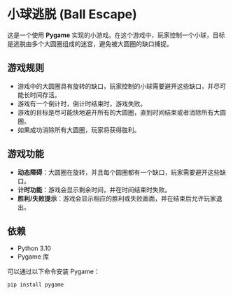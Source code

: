 # 小球逃脱 (Ball Escape)

这是一个使用 **Pygame** 实现的小游戏。在这个游戏中，玩家控制一个小球，目标是逃脱由多个大圆圈组成的迷宫，避免被大圆圈的缺口捕捉。

## 游戏规则

- 游戏中的大圆圈具有旋转的缺口，玩家控制的小球需要避开这些缺口，并尽可能长时间存活。
- 游戏有一个倒计时，倒计时结束时，游戏失败。
- 游戏的目标是尽可能快地避开所有的大圆圈，直到时间结束或者消除所有大圆圈。
- 如果成功消除所有大圆圈，玩家将获得胜利。

## 游戏功能

- **动态障碍**：大圆圈在旋转，并且每个圆圈都有一个缺口，玩家需要避开这些缺口。
- **计时功能**：游戏会显示剩余时间，并在时间结束时失败。
- **胜利/失败提示**：游戏会显示相应的胜利或失败画面，并在结束后允许玩家退出。

## 依赖

- Python 3.10
- Pygame 库

可以通过以下命令安装 Pygame：

```bash
pip install pygame
